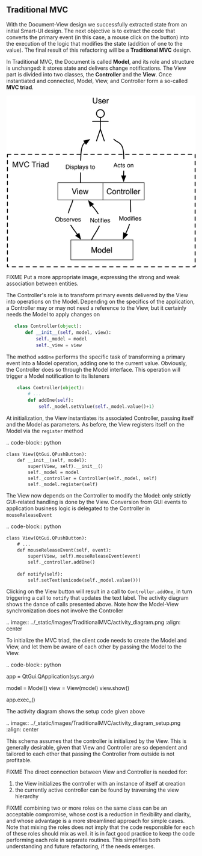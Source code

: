 Traditional MVC
---------------

With the Document-View design we successfully extracted state from an initial
Smart-UI design. The next objective is to extract the code that converts the
primary event (in this case, a mouse click on the button) into the execution of
the logic that modifies the state (addition of one to the value). The final
result of this refactoring will be a **Traditional MVC** design.  

In Traditional MVC, the Document is called **Model**, and its role and structure is
unchanged: it stores state and delivers change notifications. The View part
is divided into two classes, the **Controller** and the **View**. Once instantiated and
connected, Model, View, and Controller form a so-called **MVC triad**.

<p align="center">
  <img src="../_static/images/TraditionalMVC/mvc_triad.png">
</p>

FIXME Put a more appropriate image, expressing the strong and weak association between entities.

The Controller's role is to transform primary events delivered by the View into
operations on the Model. Depending on the specifics of the application, a Controller may or may not need
a reference to the View, but it certainly needs the Model to apply changes on

```python
   class Controller(object):
       def __init__(self, model, view):
           self._model = model
           self._view = view
```

The method ``addOne`` performs the specific task of transforming a primary event
into a Model operation, adding one to the current value.  Obviously, the
Controller does so through the Model interface. This operation will trigger a
Model notification to its listeners 

```python
    class Controller(object):
        # ...
        def addOne(self):
            self._model.setValue(self._model.value()+1)
```

At initialization, the View instantiates its associated Controller, passing
itself and the Model as parameters. As before, the View registers itself on the
Model via the ``register`` method 

.. code-block:: python

    class View(QtGui.QPushButton):
        def __init__(self, model):
            super(View, self).__init__()
            self._model = model
            self._controller = Controller(self._model, self)
            self._model.register(self)

The View now depends on the Controller to modify the Model: only strictly
GUI-related handling is done by the View. Conversion from GUI events to
application business logic is delegated to the Controller in
``mouseReleaseEvent`` 

.. code-block:: python

    class View(QtGui.QPushButton):
        # ...
        def mouseReleaseEvent(self, event):
            super(View, self).mouseReleaseEvent(event)  
            self._controller.addOne()  

        def notify(self):
            self.setText(unicode(self._model.value()))   

Clicking on the View button will result in a call to ``Controller.addOne``, in
turn triggering a call to ``notify`` that updates the text label. The activity
diagram shows the dance of calls presented above. Note how the Model-View
synchronization does not involve the Controller

.. image:: ../_static/images/TraditionalMVC/activity_diagram.png
   :align: center

To initialize the MVC triad, the client code needs to create the Model and
View, and let them be aware of each other by passing the Model to the View. 

.. code-block:: python

   app = QtGui.QApplication(sys.argv)

   model = Model()
   view = View(model)
   view.show()

   app.exec_()

The activity diagram shows the setup code given above

.. image:: ../_static/images/TraditionalMVC/activity_diagram_setup.png
   :align: center

This schema assumes that the controller is initialized by the View. This is generally
desirable, given that View and Controller are so dependent and tailored to each
other that passing the Controller from outside is not profitable. 

FIXME
The direct connection between View and Controller is needed for:
1) the View initializes the controller with an instance of itself at
creation
2) the currently active controller can be found by traversing the view hierarchy

FIXME
combining two or more roles on the same class can be an acceptable compromise,
whose cost is a reduction in flexibility and clarity, and whose advantage is a
more streamlined approach for simple cases. Note that mixing the roles does not
imply that the code responsible for each of these roles should mix as well. it
is in fact good practice to keep the code performing each role in separate
routines. This simplifies both understanding and future refactoring, if the
needs emerges. 

